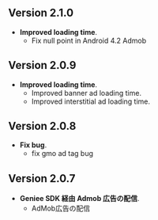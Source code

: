 ## Version 2.1.0

- **Improved loading time**.
    - Fix null point in Android 4.2 Admob

## Version 2.0.9

- **Improved loading time**.
    - Improved banner ad loading time.
    - Improved interstitial ad loading time.

## Version 2.0.8

- **Fix bug**.
    - fix gmo ad tag bug

## Version 2.0.7

- **Geniee SDK 経由 Admob 広告の配信**.
    - AdMob広告の配信


